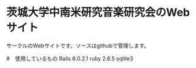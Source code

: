 # 茨城大学中南米研究音楽研究会のWebサイト
サークルのWebサイトです。ソースはgithubで管理します。

#　使用しているもの
Rails 6.0.2.1
ruby 2.6.5
sqlite3